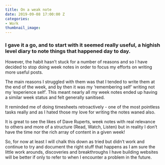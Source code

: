 ```yaml
---
title: On a weak note
date: 2019-09-08 17:00:00 Z
categories:
- Work
thumbnail_image: 
---
```


### I gave it a go, and to start with it seemed really useful, a highish level diary to note things that happened day to day.

However, the habit hasn’t stuck for a number of reasons and so I have decided to stop doing week notes in order to focus my efforts on writing more useful posts.

The main reasons I struggled with them was that I tended to write them at the end of the week, and by then it was my ‘remembering self’ writing not my ‘experience self’. This meant nearly all my week notes ended up having a similar week status  and felt generally sanitised. 

It reminded me of doing timesheets retroactively - one of the most pointless tasks really and as I hated those my love for writing the notes waned also. 

It is great to see the likes of Dave Ruperts, week notes with real relevance to others and more of a structure (Read, Watch, Listen) but in reality I don’t have the time nor the rich array of content in a given week! 

So, for now at least I will chalk this down as tried but didn’t work and continue to try and document the right stuff that happens as I am sure the little work arounds, discoveries and breakthroughs I have building websites will be better if only to refer to when I encounter a problem in the future. 
